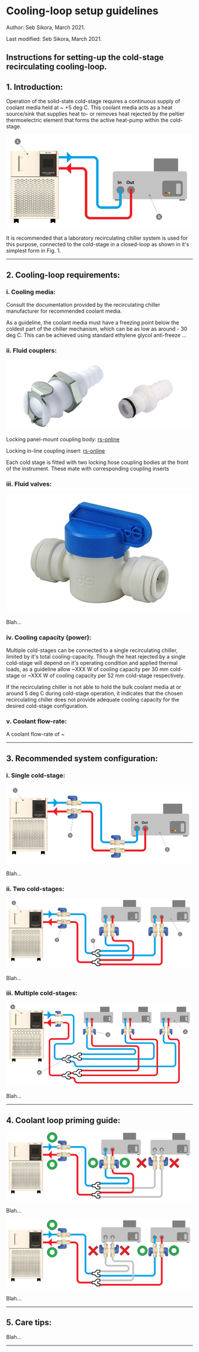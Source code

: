 # Cooling-loop setup guidelines

Author: Seb Sikora, March 2021.

Last modified:  Seb Sikora, March 2021.

## Instructions for setting-up the cold-stage recirculating cooling-loop.

## 1. Introduction:

Operation of the solid-state cold-stage requires a continuous supply of coolant media held at ~ +5 deg C. This coolant media acts as a heat source/sink that supplies heat to- or removes heat rejected by the peltier thermoelectric element that forms the active heat-pump within the cold-stage. 

![Fig.1 - Minimal system configuration](images/1_barebones_single_coldstage.png "Fig.1 - Minimal system configuration")

It is recommended that a laboratory recirculating chiller system is used for this purpose, connected to the cold-stage in a closed-loop as shown in it's simplest form in Fig. 1. 

---

## 2. Cooling-loop requirements:

### i. Cooling media:

Consult the documentation provided by the recirculating chiller manufacturer for recommended coolant media. 

As a guideline, the coolant media must have a freezing point below the coldest part of the chiller mechanism, which can be as low as around - 30 deg C. This can be achieved using standard ethylene glycol anti-freeze ...

### ii. Fluid couplers:

![Fig.2 - Cold-stage fluid couplers](images/cold-stage_couplers.png "Fig.2 - Cold-stage fluid couplers")

Locking panel-mount coupling body: [rs-online](https://uk.rs-online.com/web/p/hose-couplings/7640699/)

Locking in-line coupling insert: [rs-online](https://uk.rs-online.com/web/p/hose-couplings/0138385/)

Each cold stage is fitted with two locking hose coupling bodies at the front of the instrument. These mate with corresponding coupling inserts

### iii. Fluid valves:

![Fig.3 - Fluid valves](images/john_guest_valve.png "Fig.3 - Fluid valves")

Blah...

### iv. Cooling capacity (power):

Multiple cold-stages can be connected to a single recirculating chiller, limited by it's total cooling-capacity. Though the heat rejected by a single cold-stage will depend on it's operating condition and applied thermal loads, as a guideline allow ~XXX W of cooling capacity per 30 mm cold-stage or ~XXX W of cooling capacity per 52 mm cold-stage respectively.

If the recirculating chiller is not able to hold the bulk coolant media at or around 5 deg C during cold-stage operation, it indicates that the chosen recirculating chiller does not provide adequate cooling capacity for the desired cold-stage configuration.

### v. Coolant flow-rate:

A coolant flow-rate of ~

---

## 3. Recommended system configuration:

### i. Single cold-stage:

![Fig.4 - Single cold-stage](images/2_recommended_single_coldstage.png "Fig.4 - Single cold-stage recommended configuration")

Blah...

### ii. Two cold-stages:

![Fig.5 - Two cold-stages](images/3_recommended_twin_coldstages.png "Fig.5 - Recommended configuration for two cold-stages")

Blah...

### iii. Multiple cold-stages:

![Fig.6 - Multiple cold-stages](images/4_recommended_n_coldstages.png "Fig.6 - Recommended configuration for multiple cold-stages")

Blah...

---

## 4. Coolant loop priming guide:

![Fig.7 - Priming cold-stage 1](images/5_twin_coldstages_priming_1.png "Fig.7 - Priming cold-stage 1")

Blah...

![Fig.8 - Priming cold-stage 2](images/5_twin_coldstages_priming_2.png "Fig.8 - Priming cold-stage 2")

Blah...

---

## 5. Care tips:

Blah...

---
